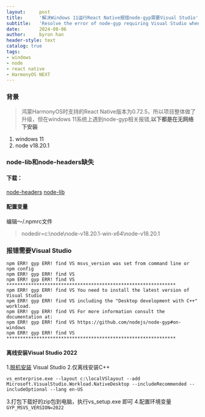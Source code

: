 ```yaml
---
layout:     post
title:      '解决Windows 11运行React Native报错node-gyp需要Visual Studio'
subtitle:   'Resolve the error of node-gyp requiring Visual Studio when running React Native on Windows 11.'
date:       2024-08-06
author:     byron han
header-style: text
catalog: true
tags:
- windows
- node
- react native
- HarmonyOS NEXT
---
```


### 背景
> 鸿蒙HarmonyOS时支持的React Native版本为0.72.5，所以项目整体做了升级，但在windows 11系统上遇到node-gyp相关报错,**以下都是在无网络下安装**
1. windows 11
2. node v18.20.1

### node-lib和node-headers缺失
#### 下载：
[node-headers](https://nodejs.org/download/release/v18.20.1/node-v18.20.1-headers.tar.gz)
[node-lib](https://nodejs.org/download/release/v18.20.1/win-x64/node.lib)

#### 配置变量
编辑～/.npmrc文件
> nodedir=c:\node\node-v18.20.1-win-x64\node-v18.20.1

### 报错需要Visual Studio
```
npm ERR! gyp ERR! find VS msvs_version was set from command line or npm config
npm ERR! gyp ERR! find VS
npm ERR! gyp ERR! find VS **************************************************************
npm ERR! gyp ERR! find VS You need to install the latest version of Visual Studio
npm ERR! gyp ERR! find VS including the "Desktop development with C++" workload.
npm ERR! gyp ERR! find VS For more information consult the documentation at:
npm ERR! gyp ERR! find VS https://github.com/nodejs/node-gyp#on-windows
npm ERR! gyp ERR! find VS **************************************************************
```

#### 离线安装Visual Studio 2022
1.[脱机安装](https://learn.microsoft.com/zh-cn/visualstudio/install/create-an-offline-installation-of-visual-studio?view=vs-2022) Visual Studio
2.仅离线安装C++
```
vs_enterprise.exe --layout c:\localVSlayout --add Microsoft.VisualStudio.Workload.NativeDesktop --includeRecommended --includeOptional --lang en-US
```
3.打包下载好的zip包到电脑，执行vs_setup.exe 即可
4.配置环境变量
```GYP_MSVS_VERSION=2022```